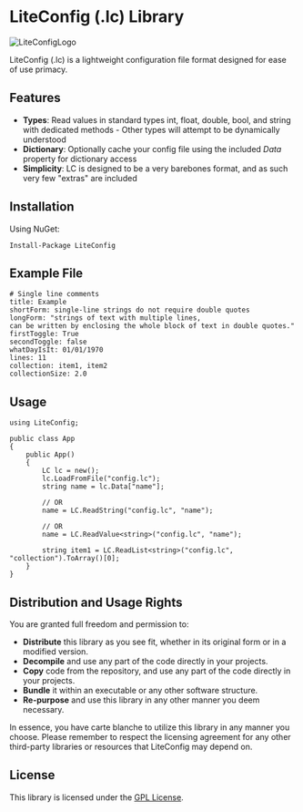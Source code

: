 


# LiteConfig (.lc) Library

![LiteConfigLogo](https://i.imgur.com/NblUImL.png)

LiteConfig (.lc) is a lightweight configuration file format designed for ease of use primacy.

## Features

-   **Types**: Read values in standard types int, float, double, bool, and string with dedicated methods
		- Other types will attempt to be dynamically understood
-   **Dictionary**: Optionally cache your config file using the included *Data* property for dictionary access
-   **Simplicity**: LC is designed to be a very barebones format, and as such very few "extras" are included

## Installation

Using NuGet:


`Install-Package LiteConfig` 

## Example File

```
# Single line comments
title: Example
shortForm: single-line strings do not require double quotes
longForm: "strings of text with multiple lines,
can be written by enclosing the whole block of text in double quotes."
firstToggle: True
secondToggle: false
whatDayIsIt: 01/01/1970
lines: 11
collection: item1, item2
collectionSize: 2.0
```
## Usage

```
using LiteConfig;

public class App
{
	public App()
	{
		LC lc = new();
		lc.LoadFromFile("config.lc");
		string name = lc.Data["name"];

		// OR
		name = LC.ReadString("config.lc", "name");

		// OR
		name = LC.ReadValue<string>("config.lc", "name");

		string item1 = LC.ReadList<string>("config.lc", "collection").ToArray()[0];
	}
}
```
## Distribution and Usage Rights
You are granted full freedom and permission to:

-   **Distribute** this library as you see fit, whether in its original form or in a modified version.
-   **Decompile** and use any part of the code directly in your projects.
-   **Copy** code from the repository, and use any part of the code directly in your projects.
-   **Bundle** it within an executable or any other software structure.
-   **Re-purpose** and use this library in any other manner you deem necessary.

In essence, you have carte blanche to utilize this library in any manner you choose. Please remember to respect the licensing agreement for any other third-party libraries or resources that LiteConfig may depend on.

## License

This library is licensed under the [GPL License](https://www.gnu.org/licenses/gpl-3.0.en.html#license-text).
